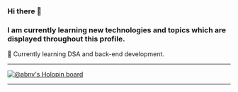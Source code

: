 ### Hi there 👋
### I am currently learning new technologies and topics which are displayed throughout this profile.

🌱 Currently learning DSA and back-end development.<br/>
<!-- 📫 Contact me through my [email id](mailto:abhinavkumar06.ak@gmail.com). -->

<!--
**k40t1k-sys/k40t1k-sys** is a ✨ _special_ ✨ repository because its `README.md` (this file) appears on your GitHub profile.

Here are some ideas to get you started:

- 🔭 I’m currently working on ...
- 🌱 I’m currently learning ...
- 👯 I’m looking to collaborate on ...
- 🤔 I’m looking for help with ...
- 💬 Ask me about ...
- 📫 How to reach me: ...
- 😄 Pronouns: ...
- ⚡ Fun fact: ...
-->

<hr/>

[![@abnv's Holopin board](https://holopin.me/abnv)](https://holopin.io/@abnv)

<hr/>
